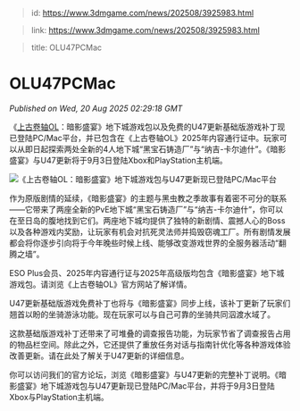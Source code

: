 > id: https://www.3dmgame.com/news/202508/3925983.html

> link: https://www.3dmgame.com/news/202508/3925983.html

> title: OLU47PCMac

# OLU47PCMac
_Published on Wed, 20 Aug 2025 02:29:18 GMT_

《[上古卷轴OL](https://www.3dmgame.com/games/tesol/)：暗影盛宴》地下城游戏包以及免费的U47更新基础版游戏补丁现已登陆PC/Mac平台，并已包含在《上古卷轴OL》2025年内容通行证中。玩家可以从即日起探索两处全新的4人地下城“黑宝石铸造厂”与“纳吉-卡尔迪什”。《暗影盛宴》与U47更新将于9月3日登陆Xbox和PlayStation主机端。

![《上古卷轴OL：暗影盛宴》地下城游戏包与U47更新现已登陆PC/Mac平台](https://img.3dmgame.com/uploads/images/news/20250820/1755656871_845229.png)

作为原版剧情的延续，《暗影盛宴》的主题与黑虫教之季故事有着密不可分的联系——它带来了两座全新的PvE地下城“黑宝石铸造厂”与“纳吉-卡尔迪什”，你可以在至日岛的腹地找到它们。两座地下城均提供了独特的新剧情、震撼人心的Boss以及各种游戏内奖励，让玩家有机会对抗死灵法师并捣毁窃魂工厂。所有剧情发展都会将你逐步引向将于今年晚些时候上线、能够改变游戏世界的全服务器活动“翻腾之墙”。

ESO Plus会员、2025年内容通行证与2025年高级版均包含《暗影盛宴》地下城游戏包。请浏览《上古卷轴OL》官方网站了解详情。

U47更新基础版游戏免费补丁也将与《暗影盛宴》同步上线，该补丁更新了玩家们翘首以盼的坐骑游泳功能。现在玩家可以与自己可靠的坐骑共同泅渡水域了。

这款基础版游戏补丁还带来了可堆叠的调查报告功能，为玩家节省了调查报告占用的物品栏空间。除此之外，它还提供了重放任务对话与指南针优化等各种游戏体验改善更新。请在此处了解关于U47更新的详细信息。

你可以访问我们的官方论坛，浏览《暗影盛宴》与U47更新的完整补丁说明。《暗影盛宴》地下城游戏包与U47更新现已登陆PC/Mac平台，并将于9月3日登陆Xbox与PlayStation主机端。

